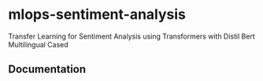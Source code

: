 # mlops-sentiment-analysis
Transfer Learning for Sentiment Analysis using Transformers with Distil Bert Multilingual Cased

## Documentation